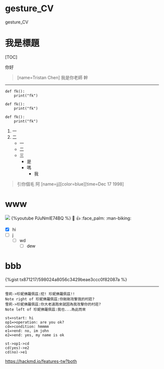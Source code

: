 # gesture_CV
gesture_CV

# 我是標題

[TOC]

你好
> [name=Tristan Chen] 我是你老師
> 幹

---
```
def fk():
    print("fk")
```
```=
def fk():
    print("fk")
```
```=+
def fk():
    print("fk")
```
1. 一
2. 二
    - 一
    - 二
    - 三
        - 是
        - 嗎
            - 我
> 引你個毛
> 阿
> [name=jj][color=blue][time=Dec 17 1998]

# www
![](https://i.imgur.com/sZJf6AJ.png)
{%youtube PJuNmlE74BQ %}
:100: :+1: :face_palm: :man-biking: 

- [x] hi
- [ ] j
    - [ ] wd
        - [ ] dew

# bbb

{%gist tx871217/598024a8056c3429beae3ccc0f82087a %}

---

```sequence
雪莉->珍妮佛羅佩茲:挖! 珍妮佛羅佩茲!!
Note right of 珍妮佛羅佩茲:你剛剛攻擊我的村莊?
雪莉->珍妮佛羅佩茲:你大老遠跑來就因為我攻擊你的村莊?
Note left of 珍妮佛羅佩茲:我也...為此而來
```

```flow
st=>start: hi
op1=>operation: are you ok?
cd=>condition: hmmmm
e1=>end: no, im john
e2=>end: yes, my name is ok

st->op1->cd
cd(yes)->e2
cd(no)->e1
```

https://hackmd.io/features-tw?both
